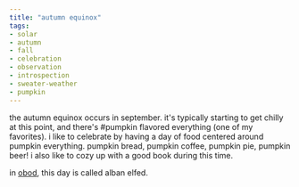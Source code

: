 ```yaml
---
title: "autumn equinox"
tags:
- solar
- autumn
- fall
- celebration
- observation
- introspection
- sweater-weather
- pumpkin
---
```


the autumn equinox occurs in september. it's typically starting to get chilly at this point, and there's #pumpkin flavored everything (one of my favorites). i like to celebrate by having a day of food centered around pumpkin everything. pumpkin bread, pumpkin coffee, pumpkin pie, pumpkin beer! i also like to cozy up with a good book during this time.

in [obod](obod.md), this day is called alban elfed.